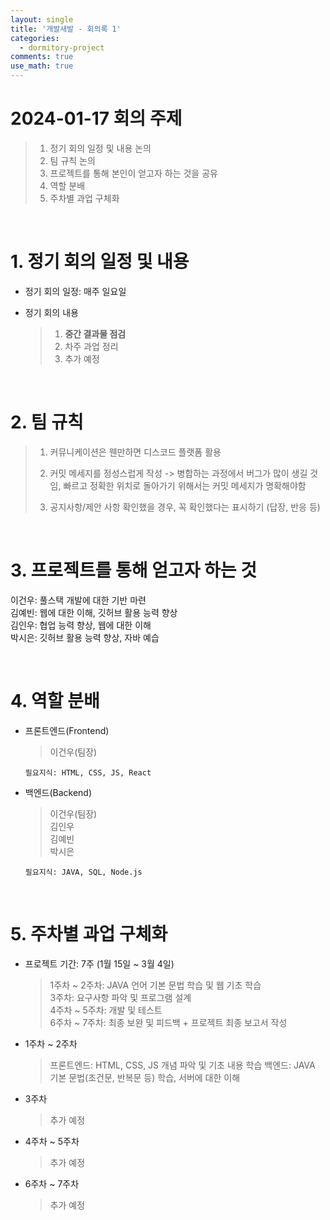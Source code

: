 ```yaml
---
layout: single
title: '개발새발 - 회의록 1'
categories:
  - dormitory-project
comments: true
use_math: true
---
```


# 2024-01-17 회의 주제  
> 1. 정기 회의 일정 및 내용 논의
> 2. 팀 규칙 논의
> 3. 프로젝트를 통해 본인이 얻고자 하는 것을 공유
> 4. 역할 분배
> 5. 주차별 과업 구체화

<br>

# 1. 정기 회의 일정 및 내용  

- 정기 회의 일정: 매주 일요일  

- 정기 회의 내용  
  > 1. **중간 결과물 점검**
  > 2. 차주 과업 정리
  > 3. 추가 예정

<br>

# 2. 팀 규칙
> 1. 커뮤니케이션은 웬만하면 디스코드 플랫폼 활용 
>
> 2. 커밋 메세지를 정성스럽게 작성 -> 병합하는 과정에서 버그가 많이 생길 것임, 빠르고 정확한 위치로 돌아가기 위해서는 커밋 메세지가 명확해야함
>
> 3. 공지사항/제안 사항 확인했을 경우,  꼭 확인했다는 표시하기 (답장, 반응 등)

<br>

# 3. 프로젝트를 통해 얻고자 하는 것

이건우: 풀스택 개발에 대한 기반 마련  
김예빈: 웹에 대한 이해, 깃허브 활용 능력 향상  
김인우: 협업 능력 향상, 웹에 대한 이해  
박시은: 깃허브 활용 능력 향상, 자바 예습  

<br>

# 4. 역할 분배

- 프론트엔드(Frontend)
    > 이건우(팀장)

      필요지식: HTML, CSS, JS, React

- 백엔드(Backend)
    > 이건우(팀장)  
    > 김인우  
    > 김예빈  
    > 박시은  

      필요지식: JAVA, SQL, Node.js

<br>

# 5. 주차별 과업 구체화

- 프로젝트 기간: 7주 (1월 15일 ~ 3월 4일)
  > 1주차 ~ 2주차: JAVA 언어 기본 문법 학습 및 웹 기초 학습  
  > 3주차: 요구사항 파악 및 프로그램 설계  
  > 4주차 ~ 5주차: 개발 및 테스트  
  > 6주차 ~ 7주차: 최종 보완 및 피드백 + 프로젝트 최종 보고서 작성  

- 1주차 ~ 2주차
    > 프론트엔드: HTML, CSS, JS 개념 파악 및 기초 내용 학습
    > 백엔드: JAVA 기본 문법(조건문, 반복문 등) 학습, 서버에 대한 이해

- 3주차
    > 추가 예정

- 4주차 ~ 5주차
    > 추가 예정

- 6주차 ~ 7주차
    > 추가 예정
